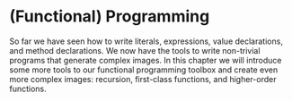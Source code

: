 # (Functional) Programming

So far we have seen how to write literals, expressions,
value declarations, and method declarations.
We now have the tools to write non-trivial programs that generate complex images.
In this chapter we will introduce some more tools
to our functional programming toolbox and create even more complex images:
recursion, first-class functions, and higher-order functions.
